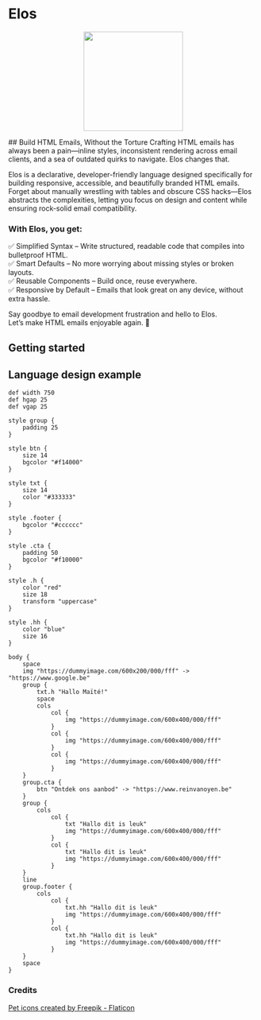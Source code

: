 # Elos
<p align="center">
  <a href="https://github.com/reinvanoyen/elos">
    <img width="200" src="https://raw.githubusercontent.com/reinvanoyen/elos/main/icon.png">
  </a>
</p>
## Build HTML Emails, Without the Torture
Crafting HTML emails has always been a pain—inline styles, inconsistent 
rendering across email clients, and a sea of outdated quirks to navigate. 
Elos changes that.

Elos is a declarative, developer-friendly language designed specifically for 
building responsive, accessible, and beautifully branded HTML emails. Forget about 
manually wrestling with tables and obscure CSS hacks—Elos abstracts the complexities, 
letting you focus on design and content while ensuring rock-solid email compatibility.

### With Elos, you get:
✅ Simplified Syntax – Write structured, readable code that compiles into bulletproof HTML.<br />
✅ Smart Defaults – No more worrying about missing styles or broken layouts.<br />
✅ Reusable Components – Build once, reuse everywhere.<br />
✅ Responsive by Default – Emails that look great on any device, without extra hassle.<br />

Say goodbye to email development frustration and hello to Elos.<br />
Let’s make HTML emails enjoyable again. 🚀

## Getting started

## Language design example
```
def width 750
def hgap 25
def vgap 25

style group {
    padding 25
}

style btn {
    size 14
    bgcolor "#f14000"
}

style txt {
    size 14
    color "#333333"
}

style .footer {
    bgcolor "#cccccc"
}

style .cta {
    padding 50
    bgcolor "#f10000"
}

style .h {
    color "red"
    size 18
    transform "uppercase"
}

style .hh {
    color "blue"
    size 16
}

body {
    space
    img "https://dummyimage.com/600x200/000/fff" -> "https://www.google.be"
    group {
        txt.h "Hallo Maïté!"
        space
        cols
            col {
                img "https://dummyimage.com/600x400/000/fff"
            }
            col {
                img "https://dummyimage.com/600x400/000/fff"
            }
            col {
                img "https://dummyimage.com/600x400/000/fff"
            }
    }
    group.cta {
        btn "Ontdek ons aanbod" -> "https://www.reinvanoyen.be"
    }
    group {
        cols
            col {
                txt "Hallo dit is leuk"
                img "https://dummyimage.com/600x400/000/fff"
            }
            col {
                txt "Hallo dit is leuk"
                img "https://dummyimage.com/600x400/000/fff"
            }
    }
    line
    group.footer {
        cols
            col {
                txt.hh "Hallo dit is leuk"
                img "https://dummyimage.com/600x400/000/fff"
            }
            col {
                txt.hh "Hallo dit is leuk"
                img "https://dummyimage.com/600x400/000/fff"
            }
    }
    space
}
```

### Credits
<a href="https://www.flaticon.com/free-icons/pet" title="pet icons">Pet icons created by Freepik - Flaticon</a>